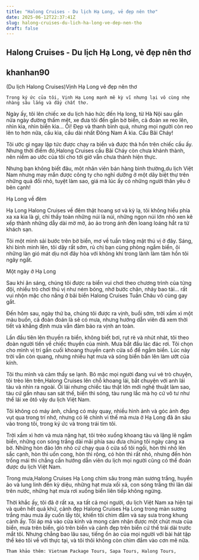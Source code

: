 ```yaml
---
title: "Halong Cruises - Du lịch Hạ Long, vẻ đẹp nên thơ"
date: 2025-06-12T22:37:41Z
slug: halong-cruises-du-lich-ha-long-ve-dep-nen-tho
draft: false
---
```


## Halong Cruises - Du lịch Hạ Long, vẻ đẹp nên thơ

## khanhan90

(Du lịch Halong Cruises)Vịnh Hạ Long vẻ đẹp nên thơ 

    Trong ký ức của tôi, Vịnh Hạ Long mạnh mẽ kỳ vĩ nhưng lại vô cùng nhẹ nhàng sâu lắng và đầy chất thơ.
Ngày ấy, tôi lên chiếc xe du lịch háo hức đến Hạ long, từ Hà Nội sau gần nửa ngày đường thấm mệt, xe đưa tôi đến gần bờ biển, cả đoàn xe reo lên, nhìn kìa, nhìn biển kìa… Ôi! Đẹp và thanh bình quá, nhưng mọi người còn reo lên to hơn nữa, cầu kìa, cầu dài nhất Đông Nam Á kìa. Cầu Bãi Cháy!  

Tôi ước gì ngay lập tức được chạy ra biển và được thả hồn trên chiếc cầu ấy. Nhưng thời điểm đó,Halong Cruises cầu Bãi Cháy còn chưa khánh thành, nên niềm ao ước của tôi cho tới giờ vẫn chưa thành hiện thực.

Nhưng bạn không biết đâu, một nhân viên bán hàng bình thường,du lịch Việt Nam nhưng may mắn được công ty cho nghỉ dưỡng ở một dãy biệt thự trên những quả đồi nhỏ, tuyệt làm sao, giá mà lúc ấy có những người thân yêu ở bên cạnh!

    

Hạ Long về đêm

Hạ Long Halong Cruises về đêm thật hoang sơ và kỳ lạ, tôi không hiểu phía xa xa kia là gì, chỉ thấy toàn những núi là núi, những ngọn núi lớn nhỏ xen kẽ xếp thành những dẫy dài mờ mờ, ảo ảo trong ánh đèn loang loáng hắt ra từ khách sạn.

Tôi một mình sải bước trên bờ biển, mơ về tuần trăng mật thú vị ở đây. Sáng, khi bình minh lên, tôi dậy rất sớm, rủ chị bạn cùng phòng ngắm biển, ôi những làn gió mát dịu nơi đây hòa với không khí trong lành làm tâm hồn tôi ngây ngất.

     

 Một ngày ở Hạ Long

Sau khi ăn sáng, chúng tôi được ra biển vui chơi theo chương trình của từng đội, nhiều trò chơi thú vị như ném bóng, nhớ bước chân, nhảy bao tải… rất vui nhộn mặc cho nắng ở bãi biển Halong Cruises Tuần Châu vô cùng gay gắt.

Đến hôm sau, ngày thứ ba, chúng tôi được ra vịnh, buổi sớm, trời xầm xì một màu buồn, cả đoàn đoán là sẽ có mưa, nhưng hướng dẫn viên đã xem thời tiết và khẳng định mưa vẫn đảm bảo ra vịnh an toàn.

Lần đầu tiên lên thuyền ra biển, không biết bơi, rụt rè và nhút nhát, tôi theo đoàn người tiến về chiếc thuyền của mình. Mưa bắt đầu lác đác rơi. Tôi chọn cho mình vị trí gần cuối khoang thuyền cạnh cửa sổ để ngắm biển. Lúc này trời vẫn còn quang, nhưng nhiều hạt mưa và sóng biển bắn lên làm ướt của kính.

Tôi thu mình và cảm thấy se lạnh. Bỏ mặc mọi người đang vui vẻ trò chuyện, tôi trèo lên trên,Halong Cruises lên chỗ khoang lái, bắt chuyện với anh lái tàu và nhìn ra ngoài. Ôi lái nhưng chiếc tàu thật lớn mới nghệ thuật làm sao, tàu cứ gần nhau san sát thế, biển thì sóng, tàu rung lắc mà họ cứ vô tư như thể lái xe ôtô vậy du lịch Việt Nam.

Tôi không có máy ảnh, chẳng có máy quay, nhiều hình ảnh và góc ảnh đẹp vụt qua trong trí nhớ, nhưng có lẽ chính vì thế mà mưa ở Hạ Long đã ăn sâu vào trong tôi, trong ký ức và trong trái tim tôi.


    


Trời xầm xì hơn và mưa nặng hạt, tôi trèo xuống khoang tàu và lặng lẽ ngắm biển, những con sóng trắng dài mãi phía sau đưa chúng tôi ngày càng xa bờ. Những hòn đảo lớn nhỏ cứ chạy qua ô cửa sổ tôi ngồi, hòn thì nhô lên sắc cạnh, hòn thì uốn cong, hòn thì rộng, có hòn thì rất nhỏ, nhưng đến hòn trống mái thì chẳng cần hướng dẫn viên du lịch mọi người cũng có thể đoán được du lịch Việt Nam.

Trong mưa,Halong Cruises Hạ Long chìm sâu trong màn sương trắng, huyền ảo và lung linh đến kỳ diệu, những hạt mưa xối xả, con sóng trắng thì lăn dài trên nước, những hạt mưa rơi xuống biển liên tiếp không ngừng.

    

Thời khắc ấy, tôi đã ở rất xa, xa tất cả mọi người, du lịch Việt Nam xa hiện tại và quên hết quá khứ, cảnh đẹp Halong Cruises Hạ Long trong màn sương trắng màu mưa ấy cuốn lấy tôi, khiến tôi chìm đắm và say sưa trong khung cảnh ấy. Tôi áp má vào cửa kính và mong cảm nhận được một chút mưa của biển, mưa trên biển, gió trên biển và cảnh đẹp trên biển cứ thế trải dài trước mắt tôi. Nhưng chẳng bao lâu sau, tiếng ồn ào của mọi người với bài hát tập thể kéo tôi về với thực tại, và tôi thôi không còn chìm đắm vào cơn mê nữa. 

    Tham khảo thêm: Vietnam Package Tours, Sapa Tours, Halong Tours,